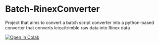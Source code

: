 # Batch-RinexConverter
Project that aims to convert a batch script converter into a python-based converter that converts leica/trimble raw data into Rinex data

[![Open In Colab](https://colab.research.google.com/assets/colab-badge.svg)](https://colab.research.google.com/github/Cyaltie/Batch-RinexConverter/blob/main/RNXConv_ver1.4.4r.ipynb)
